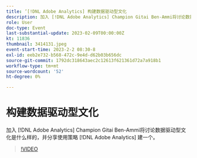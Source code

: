 ```yaml
---
title: ’[!DNL Adobe Analytics] 构建数据驱动型文化
description: 加入 [!DNL Adobe Analytics] Champion Gitai Ben-Ammi将讨论数据驱动型文化是什么样的，并分享使用策略 [!DNL Adobe Analytics] 建一个。
role: User
doc-type: Event
last-substantial-update: 2023-02-09T00:00:00Z
kt: 11836
thumbnail: 3414131.jpeg
event-start-time: 2023-2-2 08:30-8
exl-id: eeb2e732-b568-472c-9e4d-d62b03b656dc
source-git-commit: 1792dc318643aec2c12613f621361d72a7a918b1
workflow-type: tm+mt
source-wordcount: '52'
ht-degree: 0%

---
```


# 构建数据驱动型文化

加入 [!DNL Adobe Analytics] Champion Gitai Ben-Ammi将讨论数据驱动型文化是什么样的，并分享使用策略 [!DNL Adobe Analytics] 建一个。

>[!VIDEO](https://video.tv.adobe.com/v/3414131/?quality=12&learn=on)

